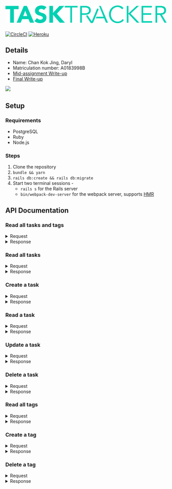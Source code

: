# ![](app/javascript/src/images/logo.png)
[![CircleCI](https://circleci.com/gh/dvrylc/cvwo-tasktracker.svg?style=svg)](https://circleci.com/gh/dvrylc/cvwo-tasktracker) [![Heroku](https://heroku-badge.herokuapp.com/?app=heroku-badge)](https://cvwo-tasktracker.herokuapp.com)

## Details
- Name: Chan Kok Jing, Daryl
- Matriculation number: A0183998B
- [Mid-assignment Write-up](writeups/Mid-assignment%20Write-up.pdf)
- [Final Write-up](writeups/Final%20Write-up.pdf)

![](https://i.imgur.com/RTnF2X1.png)

## Setup

### Requirements
- PostgreSQL
- Ruby
- Node.js

### Steps
1. Clone the repository
2. `bundle && yarn`
3. `rails db:create && rails db:migrate`
4. Start two terminal sessions -
    - `rails s` for the Rails server
    - `bin/webpack-dev-server` for the webpack server, supports [HMR](https://webpack.js.org/concepts/hot-module-replacement/)

## API Documentation

### Read all tasks and tags
<details>
  <summary>Request</summary>
  <p>

  ```
  GET /api/all
  ```

  </p>
</details>

<details>
  <summary>Response</summary>
  <p>

  ```json
  200 OK

  {
    "tasks": [
      {
        "id": 1,
        "title": "Eat breakfast",
        "done": true,
        "created_at": "2019-01-21T03:42:40.591Z",
        "updated_at": "2019-01-21T03:42:41.631Z",
        "tag_id": 1
      },
      {
        "id": 2,
        "title": "Eat lunch",
        "done": false,
        "created_at": "2019-01-21T03:42:47.966Z",
        "updated_at": "2019-01-21T03:42:47.966Z",
        "tag_id": 1
      }
    ],
    "tags": [
      {
        "id": 1,
        "title": "meals",
        "created_at": "2019-01-21T03:37:02.839Z",
        "updated_at": "2019-01-21T03:37:02.839Z"
      },
      {
        "id": 2,
        "title": "homework",
        "created_at": "2019-01-21T03:44:37.477Z",
        "updated_at": "2019-01-21T03:44:37.477Z"
      }
    ]
  }
  ```

  </p>
</details>

### Read all tasks
<details>
  <summary>Request</summary>
  <p>

  ```
  GET /api/tasks
  ```

  </p>
</details>

<details>
  <summary>Response</summary>
  <p>

  ```json
  200 OK

  [
    {
      "id": 1,
      "title": "Eat breakfast",
      "done": true,
      "created_at": "2019-01-21T03:42:40.591Z",
      "updated_at": "2019-01-21T03:42:41.631Z",
      "tag_id": 1
    },
    {
      "id": 2,
      "title": "Eat lunch",
      "done": false,
      "created_at": "2019-01-21T03:42:47.966Z",
      "updated_at": "2019-01-21T03:42:47.966Z",
      "tag_id": 1
    }
  ]
  ```

  </p>
</details>

### Create a task
<details>
  <summary>Request</summary>
  <p>

  ```json
  POST /api/tasks

  {
    "task": {
      "title": "Eat breakfast",
      "done": false,
      "tag_id": 1
    }
  }
  ```

  </p>
</details>

<details>
  <summary>Response</summary>
  <p>

  ```json
  201 Created

  {
    "id": 1,
    "title": "Eat breakfast",
    "done": false,
    "created_at": "2019-01-21T03:37:26.166Z",
    "updated_at": "2019-01-21T03:37:26.166Z",
    "tag_id": 1
  }
  ```

  </p>
</details>

### Read a task
<details>
  <summary>Request</summary>
  <p>

  ```
  GET /api/tasks/:id
  ```

  </p>
</details>

<details>
  <summary>Response</summary>
  <p>

  ```json
  200 OK

  {
    "id": 1,
    "title": "Eat breakfast",
    "done": false,
    "created_at": "2019-01-21T03:37:26.166Z",
    "updated_at": "2019-01-21T03:37:26.166Z",
    "tag_id": 1
  }
  ```

  </p>
</details>

### Update a task
<details>
  <summary>Request</summary>
  <p>

  ```json
  PUT /api/tasks/:id

  {
    "task": {
      "id": 1,
      "title": "Eat lunch",
      "done": false,
      "created_at": "2019-01-21T03:37:26.166Z",
      "updated_at": "2019-01-21T03:37:26.166Z",
      "tag_id": 1
    }
  }
  ```

  </p>
</details>

<details>
  <summary>Response</summary>
  <p>

  ```json
  {
    "id": 1,
    "title": "Eat lunch",
    "done": false,
    "tag_id": 1,
    "created_at": "2019-01-21T03:37:26.166Z",
    "updated_at": "2019-01-21T03:39:32.939Z"
  }
  ```

  </p>
</details>

### Delete a task
<details>
  <summary>Request</summary>
  <p>

  ```
  DELETE /api/tasks/:id
  ```

  </p>
</details>

<details>
  <summary>Response</summary>
  <p>

  ```json
  200 OK
  ```

  </p>
</details>

### Read all tags
<details>
  <summary>Request</summary>
  <p>

  ```
  GET /api/tags
  ```

  </p>
</details>

<details>
  <summary>Response</summary>
  <p>

  ```json
  200 OK

  [
    {
      "id": 1,
      "title": "meals",
      "created_at": "2019-01-21T03:37:02.839Z",
      "updated_at": "2019-01-21T03:37:02.839Z"
    },
    {
      "id": 2,
      "title": "homework",
      "created_at": "2019-01-21T03:44:37.477Z",
      "updated_at": "2019-01-21T03:44:37.477Z"
    }
  ]
  ```

  </p>
</details>

### Create a tag
<details>
  <summary>Request</summary>
  <p>

  ```json
  POST /api/tags

  {
    "tag": {
      "title": "homework"
    }
  }
  ```

  </p>
</details>

<details>
  <summary>Response</summary>
  <p>

  ```json
  201 Created

  {
    "id": 2,
    "title": "homework",
    "created_at": "2019-01-21T03:44:37.477Z",
    "updated_at": "2019-01-21T03:44:37.477Z"
  }
  ```

  </p>
</details>

### Delete a tag
<details>
  <summary>Request</summary>
  <p>

  ```
  DELETE /api/tags/:id
  ```

  </p>
</details>

<details>
  <summary>Response</summary>
  <p>

  ```json
  200 OK
  ```

  </p>
</details>
